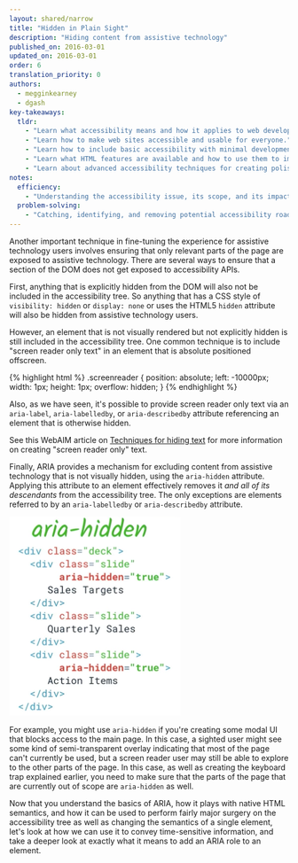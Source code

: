 ```yaml
---
layout: shared/narrow
title: "Hidden in Plain Sight"
description: "Hiding content from assistive technology"
published_on: 2016-03-01
updated_on: 2016-03-01
order: 6
translation_priority: 0
authors:
  - megginkearney
  - dgash
key-takeaways:
  tldr: 
    - "Learn what accessibility means and how it applies to web development."
    - "Learn how to make web sites accessible and usable for everyone."
    - "Learn how to include basic accessibility with minimal development impace."
    - "Learn what HTML features are available and how to use them to improve accessibility."
    - "Learn about advanced accessibility techniques for creating polished accessibility experiences."
notes:
  efficiency:
    - "Understanding the accessibility issue, its scope, and its impact can make you a better web developer."
  problem-solving:
    - "Catching, identifying, and removing potential accessibility roadblocks before they happen can improve your development process and reduce maintenance requirements."
---
```


Another important technique in fine-tuning the experience for assistive technology users involves ensuring that only relevant parts of the page are exposed to assistive technology. There are several ways to ensure that a section of the DOM does not get exposed to accessibility APIs.

First, anything that is explicitly hidden from the DOM will also not be included in the accessibility tree. So anything that has a CSS style of `visibility: hidden` or `display: none` or uses the HTML5 `hidden` attribute will also be hidden from assistive technology users.

However, an element that is not visually rendered but not explicitly hidden is still included in the accessibility tree. One common technique is to include "screen reader only text" in an element that is absolute positioned offscreen.

{% highlight html %}
.screenreader {
  position: absolute;
  left: -10000px;
  width: 1px;
  height: 1px;
  overflow: hidden;
}
{% endhighlight %}

Also, as we have seen, it's possible to provide screen reader only text via an `aria-label`, `aria-labelledby`, or `aria-describedby` attribute referencing an element that is otherwise hidden. 

See this WebAIM article on <a href="http://webaim.org/techniques/css/invisiblecontent/#techniques" target="_blank">Techniques for hiding text</a> for more information on creating "screen reader only" text. 

Finally, ARIA provides a mechanism for excluding content from assistive technology that is not visually hidden, using the `aria-hidden` attribute. Applying this attribute to an element effectively removes it *and all of its descendants* from the accessibility tree. The only exceptions are elements referred to by an `aria-labelledby` or `aria-describedby` attribute. 

![aria-hidden](imgs/aria-hidden.png)

For example, you might use `aria-hidden` if you're creating some modal UI that blocks access to the main page. In this case, a sighted user might see some kind of semi-transparent overlay indicating that most of the page can't currently be used, but a screen reader user may still be able to explore to the other parts of the page. In this case, as well as creating the keyboard trap explained earlier, you need to make sure that the parts of the page that are currently out of scope are `aria-hidden` as well.

Now that you understand the basics of ARIA, how it plays with native HTML semantics, and how it can be used to perform fairly major surgery on the accessibility tree as well as changing the semantics of a single element, let's look at how we can use it to convey time-sensitive information, and take a deeper look at exactly what it means to add an ARIA role to an element.
